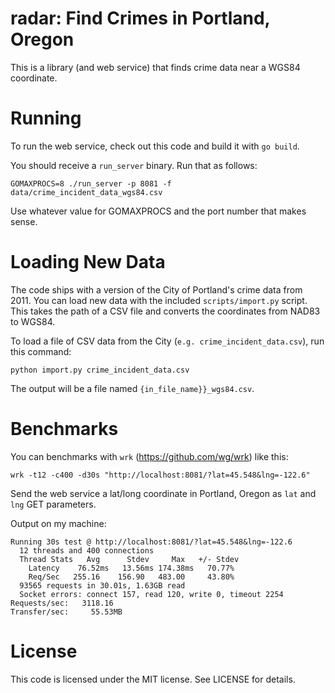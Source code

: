 # radar: Find Crimes in Portland, Oregon

This is a library (and web service) that finds crime data near a WGS84
coordinate.

# Running

To run the web service, check out this code and build it with `go build`.

You should receive a `run_server` binary. Run that as follows:

	GOMAXPROCS=8 ./run_server -p 8081 -f data/crime_incident_data_wgs84.csv

Use whatever value for GOMAXPROCS and the port number that makes sense.

# Loading New Data

The code ships with a version of the City of Portland's crime data from 2011.
You can load new data with the included `scripts/import.py` script. This takes
the path of a CSV file and converts the coordinates from NAD83 to WGS84.

To load a file of CSV data from the City (`e.g. crime_incident_data.csv`), run
this command:

	python import.py crime_incident_data.csv

The output will be a file named `{in_file_name}}_wgs84.csv`.

# Benchmarks

You can benchmarks with `wrk` (https://github.com/wg/wrk) like this:

	wrk -t12 -c400 -d30s "http://localhost:8081/?lat=45.548&lng=-122.6"

Send the web service a lat/long coordinate in Portland, Oregon as `lat` and
`lng` GET parameters.

Output on my machine:

	Running 30s test @ http://localhost:8081/?lat=45.548&lng=-122.6
	  12 threads and 400 connections
	  Thread Stats   Avg      Stdev     Max   +/- Stdev
		Latency    76.52ms   13.56ms 174.38ms   70.77%
		Req/Sec   255.16    156.90   483.00     43.80%
	  93565 requests in 30.01s, 1.63GB read
	  Socket errors: connect 157, read 120, write 0, timeout 2254
	Requests/sec:   3118.16
	Transfer/sec:     55.53MB

# License

This code is licensed under the MIT license. See LICENSE for details.
